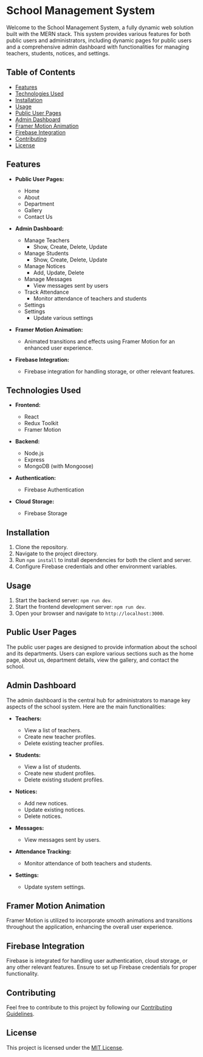 # School Management System

Welcome to the School Management System, a fully dynamic web solution built with the MERN stack. This system provides various features for both public users and administrators, including dynamic pages for public users and a comprehensive admin dashboard with functionalities for managing teachers, students, notices, and settings.

## Table of Contents

- [Features](#features)
- [Technologies Used](#technologies-used)
- [Installation](#installation)
- [Usage](#usage)
- [Public User Pages](#public-user-pages)
- [Admin Dashboard](#admin-dashboard)
- [Framer Motion Animation](#framer-motion-animation)
- [Firebase Integration](#firebase-integration)
- [Contributing](#contributing)
- [License](#license)

## Features

- **Public User Pages:**

  - Home
  - About
  - Department
  - Gallery
  - Contact Us

- **Admin Dashboard:**

  - Manage Teachers
    - Show, Create, Delete, Update
  - Manage Students
    - Show, Create, Delete, Update
  - Manage Notices
    - Add, Update, Delete
  - Manage Messages
    - View messages sent by users
  - Track Attendance
    - Monitor attendance of teachers and students
  - Settings
  - Settings
    - Update various settings

- **Framer Motion Animation:**

  - Animated transitions and effects using Framer Motion for an enhanced user experience.

- **Firebase Integration:**
  - Firebase integration for handling storage, or other relevant features.

## Technologies Used

- **Frontend:**

  - React
  - Redux Toolkit
  - Framer Motion

- **Backend:**

  - Node.js
  - Express
  - MongoDB (with Mongoose)

- **Authentication:**

  - Firebase Authentication

- **Cloud Storage:**
  - Firebase Storage

## Installation

1. Clone the repository.
2. Navigate to the project directory.
3. Run `npm install` to install dependencies for both the client and server.
4. Configure Firebase credentials and other environment variables.

## Usage

1. Start the backend server: `npm run dev`.
2. Start the frontend development server: `npm run dev`.
3. Open your browser and navigate to `http://localhost:3000`.

## Public User Pages

The public user pages are designed to provide information about the school and its departments. Users can explore various sections such as the home page, about us, department details, view the gallery, and contact the school.

## Admin Dashboard

The admin dashboard is the central hub for administrators to manage key aspects of the school system. Here are the main functionalities:

- **Teachers:**

  - View a list of teachers.
  - Create new teacher profiles.
  - Delete existing teacher profiles.

- **Students:**

  - View a list of students.
  - Create new student profiles.
  - Delete existing student profiles.

- **Notices:**

  - Add new notices.
  - Update existing notices.
  - Delete notices.

- **Messages:**

  - View messages sent by users.

- **Attendance Tracking:**

  - Monitor attendance of both teachers and students.

- **Settings:**
  - Update system settings.

## Framer Motion Animation

Framer Motion is utilized to incorporate smooth animations and transitions throughout the application, enhancing the overall user experience.

## Firebase Integration

Firebase is integrated for handling user authentication, cloud storage, or any other relevant features. Ensure to set up Firebase credentials for proper functionality.

## Contributing

Feel free to contribute to this project by following our [Contributing Guidelines](CONTRIBUTING.md).

## License

This project is licensed under the [MIT License](LICENSE).
